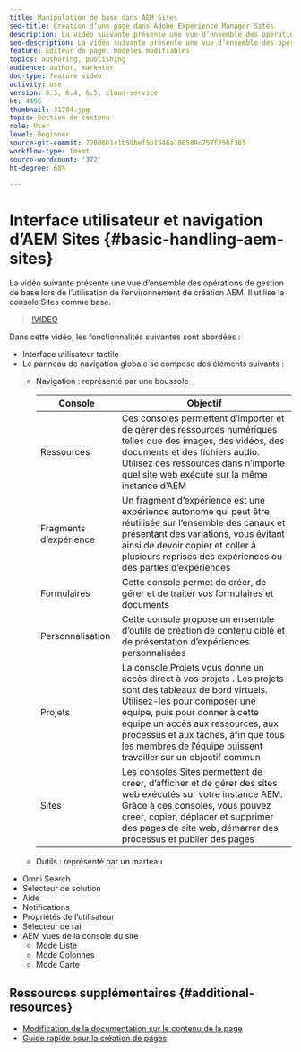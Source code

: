 ```yaml
---
title: Manipulation de base dans AEM Sites
seo-title: Création d’une page dans Adobe Experience Manager Sites
description: La vidéo suivante présente une vue d’ensemble des opérations de gestion de base lors de l’utilisation de l’environnement de création AEM. Il utilise la console Sites comme base.
seo-description: La vidéo suivante présente une vue d’ensemble des opérations de gestion de base lors de l’utilisation de l’environnement de création AEM. Il utilise la console Sites comme base.
feature: Éditeur de page, modèles modifiables
topics: authoring, publishing
audience: author, marketer
doc-type: feature video
activity: use
version: 6.3, 6.4, 6.5, cloud-service
kt: 4495
thumbnail: 31784.jpg
topic: Gestion de contenu
role: User
level: Beginner
source-git-commit: 7200601c1b59bef5b1546a100589c757f25bf365
workflow-type: tm+mt
source-wordcount: '372'
ht-degree: 68%

---
```



# Interface utilisateur et navigation d’AEM Sites {#basic-handling-aem-sites}

La vidéo suivante présente une vue d’ensemble des opérations de gestion de base lors de l’utilisation de l’environnement de création AEM. Il utilise la console Sites comme base.

>[!VIDEO](https://video.tv.adobe.com/v/31784?quality=12&learn=on)

Dans cette vidéo, les fonctionnalités suivantes sont abordées :

* Interface utilisateur tactile
* Le panneau de navigation globale se compose des éléments suivants :
   * Navigation : représenté par une boussole

      | Console | Objectif |
      |---|---|
      | Ressources | Ces consoles permettent d’importer et de gérer des ressources numériques telles que des images, des vidéos, des documents et des fichiers audio. Utilisez ces ressources dans n’importe quel site web exécuté sur la même instance d’AEM | Communities | Cette console permet de créer et de gérer des sites de communauté pour l’engagement et l’activation | Commerce | Vous permet de gérer les produits, les catalogues de produits et les commandes liés à vos sites de commerce |
      | Fragments d’expérience | Un fragment d’expérience est une expérience autonome qui peut être réutilisée sur l’ensemble des canaux et présentant des variations, vous évitant ainsi de devoir copier et coller à plusieurs reprises des expériences ou des parties d’expériences |
      | Formulaires | Cette console permet de créer, de gérer et de traiter vos formulaires et documents |
      | Personnalisation | Cette console propose un ensemble d’outils de création de contenu ciblé et de présentation d’expériences personnalisées |
      | Projets | La console Projets vous donne un accès direct à vos projets . Les projets sont des tableaux de bord virtuels. Utilisez-les pour composer une équipe, puis pour donner à cette équipe un accès aux ressources, aux processus et aux tâches, afin que tous les membres de l’équipe puissent travailler sur un objectif commun |
      | Sites | Les consoles Sites permettent de créer, d’afficher et de gérer des sites web exécutés sur votre instance AEM. Grâce à ces consoles, vous pouvez créer, copier, déplacer et supprimer des pages de site web, démarrer des processus et publier des pages |

   * Outils : représenté par un marteau
* Omni Search
* Sélecteur de solution
* Aide
* Notifications
* Propriétés de l’utilisateur
* Sélecteur de rail
* AEM vues de la console du site
   * Mode Liste
   * Mode Colonnes
   * Mode Carte






## Ressources supplémentaires {#additional-resources}

* [Modification de la documentation sur le contenu de la page](https://experienceleague.adobe.com/docs/experience-manager-cloud-service/sites/authoring/fundamentals/editing-content.html)
* [Guide rapide pour la création de pages](https://experienceleague.adobe.com/docs/experience-manager-cloud-service/sites/authoring/getting-started/quick-start.html)
